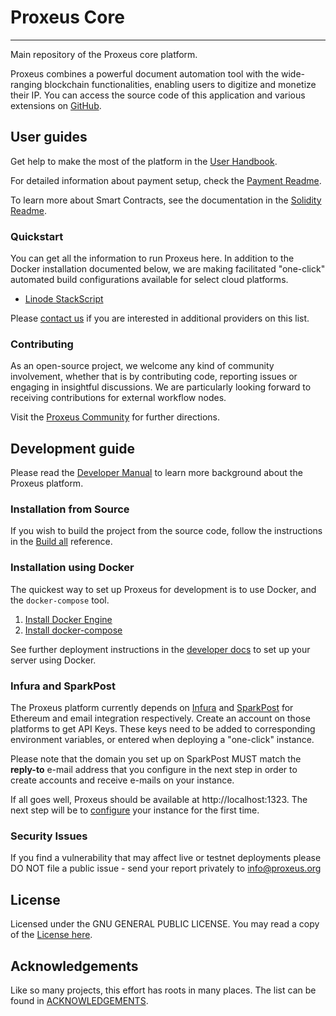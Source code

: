 # Proxeus Core
----------------
Main repository of the Proxeus core platform.

Proxeus combines a powerful document automation tool with the wide-ranging
blockchain functionalities, enabling users to digitize and monetize their IP.
You can access the source code of this application and various extensions
on [GitHub](https://github.com/ProxeusApp).

## User guides

Get help to make the most of the platform in the [User Handbook](https://github.com/ProxeusApp/community/blob/master/handbook/handbook.md#table-of-contents).

For detailed information about payment setup, check the [Payment Readme](https://github.com/ProxeusApp/community/blob/master/docs/xes-payment.md#xes-payment-specification).

To learn more about Smart Contracts, see the documentation in the [Solidity Readme](https://github.com/ProxeusApp/proxeus-contract#proxeusfs-contract).

### Quickstart

You can get all the information to run Proxeus here. In addition to the Docker installation documented below, we are making facilitated "one-click" automated build configurations available for select cloud platforms.

- [Linode StackScript](deploy/linode/README.md)

Please [contact us](https://github.com/ProxeusApp/community/discussions/3) if you are interested in additional providers on this list.

### Contributing

As an open-source project, we welcome any kind of community involvement, whether that is by contributing code, reporting issues or
engaging in insightful discussions. We are particularly looking forward to receiving contributions for external workflow nodes.

Visit the [Proxeus Community](https://github.com/ProxeusApp/community) for further directions.

## Development guide

Please read the [Developer Manual](https://docs.proxeus.org) to learn more background about the Proxeus platform. 

### Installation from Source

If you wish to build the project from the source code, follow the instructions in the [Build all](https://github.com/ProxeusApp/community/blob/master/docs/build_all.md#building-backend-and-frontend) reference.

### Installation using Docker

The quickest way to set up Proxeus for development is to use Docker, and the `docker-compose` tool.

1. [Install Docker Engine](https://docs.docker.com/install/)
2. [Install docker-compose](https://docs.docker.com/compose/install/)

See further deployment instructions in the [developer docs](https://github.com/ProxeusApp/community/blob/master/docs/docker.md) to set up your server using Docker.

### Infura and SparkPost

The Proxeus platform currently depends on [Infura](https://infura.io/) and [SparkPost](https://www.sparkpost.com/)
for Ethereum and email integration respectively. Create an account on those platforms
to get API Keys. These keys need to be added to corresponding environment variables, or
entered when deploying a "one-click" instance.

Please note that the domain you set up on SparkPost MUST match the **reply-to** e-mail address that you configure in the next step in order to create accounts and receive e-mails on your instance.

If all goes well, Proxeus should be available at http://localhost:1323. The next step will be to [configure](https://github.com/ProxeusApp/community/blob/master/docs/configure.md) your instance for the first time.

### Security Issues

If you find a vulnerability that may affect live or testnet deployments please DO NOT file a public issue - send your report privately to info@proxeus.org

## License

Licensed under the GNU GENERAL PUBLIC LICENSE. You may read a copy of the [License here](LICENSE).

## Acknowledgements

Like so many projects, this effort has roots in many places. The list can be found in [ACKNOWLEDGEMENTS](ACKNOWLEDGEMENTS).
